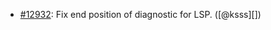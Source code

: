 * [#12932](https://github.com/rubocop/rubocop/pull/12932): Fix end position of diagnostic for LSP. ([@ksss][])
